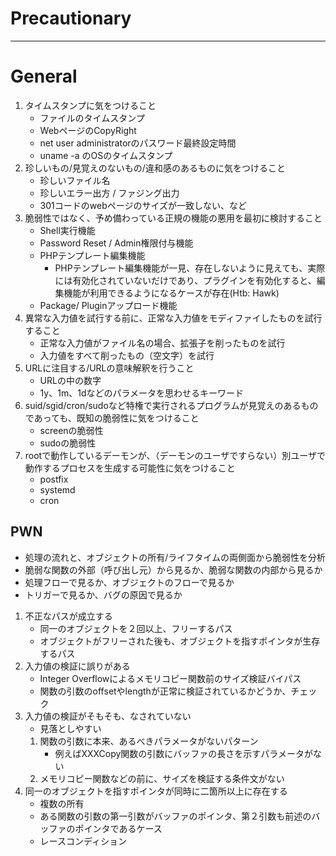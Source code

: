# Precautionary
----

# General
1. タイムスタンプに気をつけること
	* ファイルのタイムスタンプ
	* WebページのCopyRight
	* net user administratorのパスワード最終設定時間
	* uname -a のOSのタイムスタンプ
1. 珍しいもの/見覚えのないもの/違和感のあるものに気をつけること
	* 珍しいファイル名
	* 珍しいエラー出方 / ファジング出力
	* 301コードのwebページのサイズが一致しない、など
1. 脆弱性ではなく、予め備わっている正規の機能の悪用を最初に検討すること
	* Shell実行機能
	* Password Reset / Admin権限付与機能
	* PHPテンプレート編集機能
	  * PHPテンプレート編集機能が一見、存在しないように見えても、実際には有効化されていないだけであり、プラグインを有効化すると、編集機能が利用できるようになるケースが存在(Htb: Hawk)
	* Package/ Pluginアップロード機能
1. 異常な入力値を試行する前に、正常な入力値をモディファイしたものを試行すること
    * 正常な入力値がファイル名の場合、拡張子を削ったものを試行
    * 入力値をすべて削ったもの（空文字）を試行
1. URLに注目する/URLの意味解釈を行うこと
	* URLの中の数字
	* 1y、1m、1dなどのパラメータを思わせるキーワード
1. suid/sgid/cron/sudoなど特権で実行されるプログラムが見覚えのあるものであっても、既知の脆弱性に気をつけること 
    * screenの脆弱性
    * sudoの脆弱性
1. rootで動作しているデーモンが、（デーモンのユーザですらない）別ユーザで動作するプロセスを生成する可能性に気をつけること
    * postfix
    * systemd
    * cron

## PWN
* 処理の流れと、オブジェクトの所有/ライフタイムの両側面から脆弱性を分析
* 脆弱な関数の外部（呼び出し元）から見るか、脆弱な関数の内部から見るか
* 処理フローで見るか、オブジェクトのフローで見るか
* トリガーで見るか、バグの原因で見るか

1. 不正なパスが成立する
   * 同一のオブジェクトを２回以上、フリーするパス
   * オブジェクトがフリーされた後も、オブジェクトを指すポインタが生存するパス
1. 入力値の検証に誤りがある
   * Integer Overflowによるメモリコピー関数前のサイズ検証バイパス
   * 関数の引数のoffsetやlengthが正常に検証されているかどうか、チェック
1. 入力値の検証がそもそも、なされていない
   * 見落としやすい
   1. 関数の引数に本来、あるべきパラメータがないパターン
      * 例えばXXXCopy関数の引数にバッファの長さを示すパラメータがない
   2. メモリコピー関数などの前に、サイズを検証する条件文がない
1. 同一のオブジェクトを指すポインタが同時に二箇所以上に存在する
   * 複数の所有
   * ある関数の引数の第一引数がバッファのポインタ、第２引数も前述のバッファのポインタであるケース
   * レースコンディション